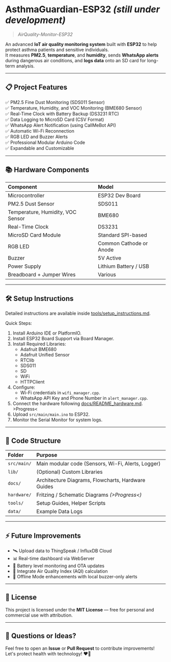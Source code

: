 # AsthmaGuardian-ESP32 _(still under development)_

> _AirQuality-Monitor-ESP32_

An advanced **IoT air quality monitoring system** built with **ESP32** to help protect asthma patients and sensitive individuals.  
It measures **PM2.5**, **temperature**, and **humidity**, sends **WhatsApp alerts** during dangerous air conditions, and **logs data** onto an SD card for long-term analysis.

---

## 📋 Project Features

✅ PM2.5 Fine Dust Monitoring (SDS011 Sensor)  
✅ Temperature, Humidity, and VOC Monitoring (BME680 Sensor)  
✅ Real-Time Clock with Battery Backup (DS3231 RTC)  
✅ Data Logging to MicroSD Card (CSV Format)  
✅ WhatsApp Alert Notification (using CallMeBot API)  
✅ Automatic Wi-Fi Reconnection  
✅ RGB LED and Buzzer Alerts  
✅ Professional Modular Arduino Code  
✅ Expandable and Customizable

---

## 📚 Hardware Components

| Component | Model |
|:---|:---|
| Microcontroller | ESP32 Dev Board |
| PM2.5 Dust Sensor | SDS011 |
| Temperature, Humidity, VOC Sensor | BME680 |
| Real-Time Clock | DS3231 |
| MicroSD Card Module | Standard SPI-based |
| RGB LED | Common Cathode or Anode |
| Buzzer | 5V Active |
| Power Supply | Lithium Battery / USB |
| Breadboard + Jumper Wires | Various |

---

## 🛠️ Setup Instructions

Detailed instructions are available inside [tools/setup_instructions.md](tools/setup_instructions.md).

Quick Steps:

1. Install Arduino IDE or PlatformIO.
2. Install ESP32 Board Support via Board Manager.
3. Install Required Libraries:
    - Adafruit BME680
    - Adafruit Unified Sensor
    - RTClib
    - SDS011
    - SD
    - WiFi
    - HTTPClient
4. Configure:
    - Wi-Fi credentials in `wifi_manager.cpp`.
    - WhatsApp API Key and Phone Number in `alert_manager.cpp`.
5. Connect the hardware following [docs/README_hardware.md](docs/README_hardware.md). >Progress<
6. Upload `src/main/main.ino` to ESP32.
7. Monitor the Serial Monitor for system logs.

---

## 🧩 Code Structure

| Folder | Purpose |
|:---|:---|
| `src/main/` | Main modular code (Sensors, Wi-Fi, Alerts, Logger) |
| `lib/` | (Optional) Custom Libraries |
| `docs/` | Architecture Diagrams, Flowcharts, Hardware Guides |
| `hardware/` | Fritzing / Schematic Diagrams _(>Progress<)_|
| `tools/` | Setup Guides, Helper Scripts |
| `data/` | Example Data Logs |

---

## ⚡ Future Improvements

- 🛰️ Upload data to ThingSpeak / InfluxDB Cloud
- 📊 Real-time dashboard via WebServer
- 🔋 Battery level monitoring and OTA updates
- 🏥 Integrate Air Quality Index (AQI) calculation
- 📡 Offline Mode enhancements with local buzzer-only alerts

---

## 📜 License

This project is licensed under the **MIT License** — free for personal and commercial use with attribution.

---

## 💬 Questions or Ideas?

Feel free to open an **Issue** or **Pull Request** to contribute improvements!  
Let's protect health with technology! ❤️💨
